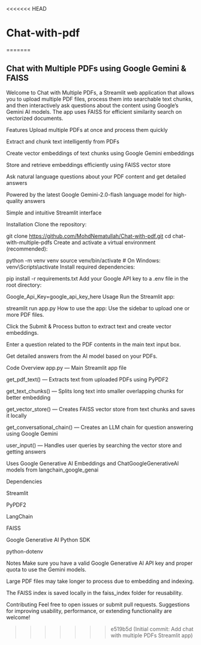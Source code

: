 <<<<<<< HEAD
# Chat-with-pdf
=======
## Chat with Multiple PDFs using Google Gemini & FAISS

Welcome to Chat with Multiple PDFs, a Streamlit web application that allows you to upload multiple PDF files, process them into searchable text chunks, and then interactively ask questions about the content using Google’s Gemini AI models. The app uses FAISS for efficient similarity search on vectorized documents.

Features
Upload multiple PDFs at once and process them quickly

Extract and chunk text intelligently from PDFs

Create vector embeddings of text chunks using Google Gemini embeddings

Store and retrieve embeddings efficiently using FAISS vector store

Ask natural language questions about your PDF content and get detailed answers

Powered by the latest Google Gemini-2.0-flash language model for high-quality answers

Simple and intuitive Streamlit interface

Installation
Clone the repository:

git clone https://github.com/MohdNematullah/Chat-with-pdf.git
cd chat-with-multiple-pdfs
Create and activate a virtual environment (recommended):

python -m venv venv
source venv/bin/activate  # On Windows: venv\Scripts\activate
Install required dependencies:

pip install -r requirements.txt
Add your Google API key to a .env file in the root directory:

Google_Api_Key=google_api_key_here
Usage
Run the Streamlit app:

streamlit run app.py
How to use the app:
Use the sidebar to upload one or more PDF files.

Click the Submit & Process button to extract text and create vector embeddings.

Enter a question related to the PDF contents in the main text input box.

Get detailed answers from the AI model based on your PDFs.

Code Overview
app.py — Main Streamlit app file

get_pdf_text() — Extracts text from uploaded PDFs using PyPDF2

get_text_chunks() — Splits long text into smaller overlapping chunks for better embedding

get_vector_store() — Creates FAISS vector store from text chunks and saves it locally

get_conversational_chain() — Creates an LLM chain for question answering using Google Gemini

user_input() — Handles user queries by searching the vector store and getting answers

Uses Google Generative AI Embeddings and ChatGoogleGenerativeAI models from langchain_google_genai

Dependencies


Streamlit

PyPDF2

LangChain

FAISS

Google Generative AI Python SDK

python-dotenv

Notes
Make sure you have a valid Google Generative AI API key and proper quota to use the Gemini models.

Large PDF files may take longer to process due to embedding and indexing.

The FAISS index is saved locally in the faiss_index folder for reusability.

Contributing
Feel free to open issues or submit pull requests. Suggestions for improving usability, performance, or extending functionality are welcome!
>>>>>>> e519b5d (Initial commit: Add chat with multiple PDFs Streamlit app)
